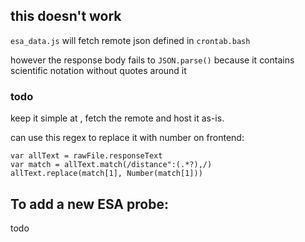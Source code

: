 ## this doesn't work

`esa_data.js` will fetch remote json defined in `crontab.bash`

however the response body fails to `JSON.parse()` because it contains scientific notation without quotes around it

### todo

keep it simple at <some hosting>, fetch the remote and host it as-is.

can use this regex to replace it with number on frontend:

```
var allText = rawFile.responseText
var match = allText.match(/distance":(.*?),/)
allText.replace(match[1], Number(match[1]))
```

## To add a new ESA probe:

todo
